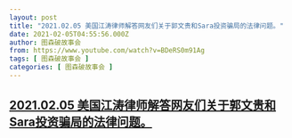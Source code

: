 ```yaml
---
layout: post
title: "2021.02.05 美国江涛律师解答网友们关于郭文贵和Sara投资骗局的法律问题。"
date: 2021-02-05T04:55:56.000Z
author: 图森破故事会
from: https://www.youtube.com/watch?v=BDeRS0m91Ag
tags: [ 图森破故事会 ]
categories: [ 图森破故事会 ]
---
```

<!--1612500956000-->
[2021.02.05 美国江涛律师解答网友们关于郭文贵和Sara投资骗局的法律问题。](https://www.youtube.com/watch?v=BDeRS0m91Ag)
------

<div>

</div>

